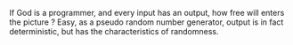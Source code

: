 If God is a programmer, and every input has an output, how free will enters the picture ?
Easy, as a pseudo random number generator, output is in fact deterministic, but has the characteristics of randomness.